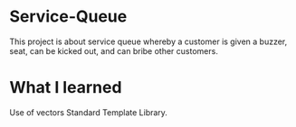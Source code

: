 # Service-Queue
This project is about service queue whereby a customer is given a buzzer, seat, can be kicked out, and can bribe other customers.

# What I learned
Use of vectors Standard Template Library.
